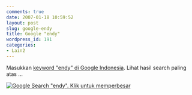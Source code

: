 ```yaml
---
comments: true
date: 2007-01-18 10:59:52
layout: post
slug: google-endy
title: Google "endy"
wordpress_id: 191
categories:
- Lain2
---
```


Masukkan [keyword "endy" di Google Indonesia](http://www.google.co.id/search?hl=id&q=endy&meta=). Lihat hasil search paling atas ... 

[
![Google Search "endy". Klik untuk memperbesar](http://endy.artivisi.com/blog/wp-content/uploads/2007/01/endy-google-search-crop.png)
](http://endy.artivisi.com/blog/wp-content/uploads/2007/01/endy-google-search.png)
